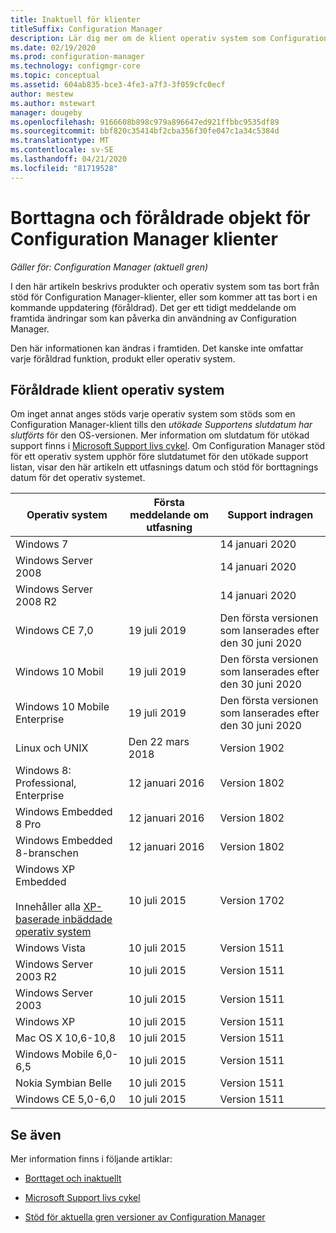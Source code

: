 ```yaml
---
title: Inaktuell för klienter
titleSuffix: Configuration Manager
description: Lär dig mer om de klient operativ system som Configuration Manager inte längre stöder.
ms.date: 02/19/2020
ms.prod: configuration-manager
ms.technology: configmgr-core
ms.topic: conceptual
ms.assetid: 604ab835-bce3-4fe3-a7f3-3f059cfc0ecf
author: mestew
ms.author: mstewart
manager: dougeby
ms.openlocfilehash: 9166608b898c979a896647ed921ffbbc9535df89
ms.sourcegitcommit: bbf820c35414bf2cba356f30fe047c1a34c5384d
ms.translationtype: MT
ms.contentlocale: sv-SE
ms.lasthandoff: 04/21/2020
ms.locfileid: "81719528"
---
```

# <a name="removed-and-deprecated-items-for-configuration-manager-clients"></a>Borttagna och föråldrade objekt för Configuration Manager klienter

*Gäller för: Configuration Manager (aktuell gren)*

I den här artikeln beskrivs produkter och operativ system som tas bort från stöd för Configuration Manager-klienter, eller som kommer att tas bort i en kommande uppdatering (föråldrad). Det ger ett tidigt meddelande om framtida ändringar som kan påverka din användning av Configuration Manager.  

Den här informationen kan ändras i framtiden. Det kanske inte omfattar varje föråldrad funktion, produkt eller operativ system.  

## <a name="deprecated-client-operating-systems"></a>Föråldrade klient operativ system  

Om inget annat anges stöds varje operativ system som stöds som en Configuration Manager-klient tills den *utökade Supportens slutdatum har slutförts* för den OS-versionen. Mer information om slutdatum för utökad support finns i [Microsoft Support livs cykel](https://support.microsoft.com/lifecycle). Om Configuration Manager stöd för ett operativ system upphör före slutdatumet för den utökade support listan, visar den här artikeln ett utfasnings datum och stöd för borttagnings datum för det operativ systemet.  

|**Operativ system**|**Första meddelande om utfasning**|**Support indragen**|  
|-|-|-|
|Windows 7||14 januari 2020|
|Windows Server 2008||14 januari 2020|
|Windows Server 2008 R2||14 januari 2020|
|Windows CE 7,0|19 juli 2019|Den första versionen som lanserades efter den 30 juni 2020|
|Windows 10 Mobil|19 juli 2019|Den första versionen som lanserades efter den 30 juni 2020|
|Windows 10 Mobile Enterprise|19 juli 2019|Den första versionen som lanserades efter den 30 juni 2020|
|Linux och UNIX|Den 22 mars 2018|Version 1902|
|Windows 8: Professional, Enterprise|12 januari 2016|Version 1802|
|Windows Embedded 8 Pro|12 januari 2016|Version 1802|
|Windows Embedded 8-branschen|12 januari 2016|Version 1802|
|Windows XP Embedded <br><br> Innehåller alla [XP-baserade inbäddade operativ system](../../configs/supported-operating-systems-for-clients-and-devices.md#windows-embedded-computers)|10 juli 2015|Version 1702|
|Windows Vista|10 juli 2015|Version 1511|
|Windows Server 2003 R2|10 juli 2015|Version 1511|
|Windows Server 2003|10 juli 2015|Version 1511|
|Windows XP|10 juli 2015|Version 1511|  
|Mac OS X 10,6-10,8|10 juli 2015|Version 1511|  
|Windows Mobile 6,0-6,5|10 juli 2015|Version 1511|  
|Nokia Symbian Belle|10 juli 2015|Version 1511|  
|Windows CE 5,0-6,0|10 juli 2015|Version 1511|  

## <a name="see-also"></a>Se även

Mer information finns i följande artiklar:

- [Borttaget och inaktuellt](removed-and-deprecated.md)  

- [Microsoft Support livs cykel](https://support.microsoft.com/lifecycle)  

- [Stöd för aktuella gren versioner av Configuration Manager](../../../servers/manage/current-branch-versions-supported.md)  
